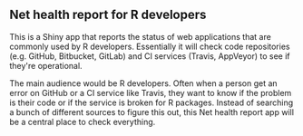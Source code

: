  ## Net health report for R developers
 
This is a Shiny app that reports the status of web applications that are commonly used by R developers. Essentially it will check code repositories (e.g. GitHub, Bitbucket, GitLab) and CI services (Travis, AppVeyor) to see if they're operational.

The main audience would be R developers. Often when a person get an error on GitHub or a CI service like Travis, they want to know if the problem is their code or if the service is broken for R packages. Instead of searching a bunch of different sources to figure this out, this Net health report app will be a central place to check everything. 




